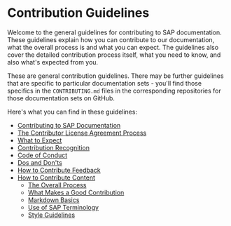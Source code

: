 # Contribution Guidelines

Welcome to the general guidelines for contributing to SAP documentation. These guidelines explain how you can contribute to our documentation, what the overall process is and what you can expect. The guidelines also cover the detailed contribution process itself, what you need to know, and also what's expected from you.

These are general contribution guidelines. There may be further guidelines that are specific to particular documentation sets - you'll find those specifics in the `CONTRIBUTING.md` files in the corresponding repositories for those documentation sets on GitHub.

Here's what you can find in these guidelines:

- [Contributing to SAP Documentation](contributing.md)
- [The Contributor License Agreement Process](cla.md)
- [What to Expect](what-to-expect.md)
- [Contribution Recognition](recognition.md)
- [Code of Conduct](code-of-conduct.md)
- [Dos and Don'ts](dos-and-donts.md)
- [How to Contribute Feedback](feedback.md)
- [How to Contribute Content](content-contribution/README.md)
  - [The Overall Process](content-contribution/overall-process.md)
  - [What Makes a Good Contribution](content-contribution/good-contribution.md)
  - [Markdown Basics](content-contribution/markdown-basics.md)
  - [Use of SAP Terminology](content-contribution/sap-terminology.md)
  - [Style Guidelines](content-contribution/style-guidelines.md)
